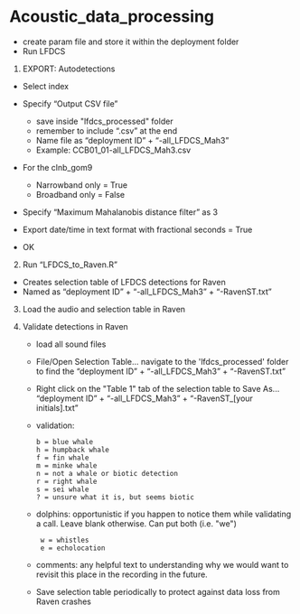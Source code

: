 # Acoustic_data_processing

* create param file and store it within the deployment folder
* Run LFDCS

1. EXPORT: Autodetections
*	Select index
*	Specify “Output CSV file”
    - save inside "lfdcs_processed" folder
    - remember to include “.csv” at the end
    - Name file as “deployment ID” + “-all_LFDCS_Mah3”
    -	Example: CCB01_01-all_LFDCS_Mah3.csv
* For the clnb_gom9
    - Narrowband only = True
    - Broadband only = False 

*	Specify “Maximum Mahalanobis distance filter” as 3
*	Export date/time in text format with fractional seconds = True
* OK
  
2. Run “LFDCS_to_Raven.R”
-	Creates selection table of LFDCS detections for Raven
-	Named as “deployment ID” + “-all_LFDCS_Mah3” + “-RavenST.txt”

3. Load the audio and selection table in Raven

4. Validate detections in Raven
    - load all sound files
    - File/Open Selection Table... navigate to the 'lfdcs_processed' folder to find the “deployment ID” + “-all_LFDCS_Mah3” + “-RavenST.txt”
    - Right click on the "Table 1" tab of the selection table to Save As... “deployment ID” + “-all_LFDCS_Mah3” + “-RavenST_[your initials].txt”
    - validation:
      
          b = blue whale
          h = humpback whale
          f = fin whale
          m = minke whale
          n = not a whale or biotic detection
          r = right whale
          s = sei whale
          ? = unsure what it is, but seems biotic
   - dolphins: opportunistic if you happen to notice them while validating a call. Leave blank otherwise. Can put both (i.e. "we")
     
          w = whistles
          e = echolocation
   - comments: any helpful text to understanding why we would want to revisit this place in the recording in the future.
   - Save selection table periodically to protect against data loss from Raven crashes
     
      
